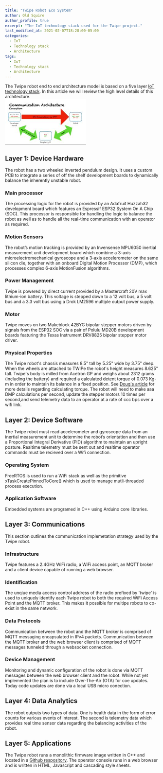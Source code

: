 ```yaml
---
title: "Twipe Robot Eco System"
author: Old Squire
author_profile: true
excerpt: "The IoT technology stack used for the Twipe project."
last_modified_at: 2021-02-07T18:28:00-05:00
categories:
  - IoT
  - Technology stack
  - Architecture
tags:
  - IoT
  - Technology stack
  - Architecture
---
```

The Twipe robot end to end architecture model is based on a five layer [IoT technology stack](https://engineering.eckovation.com/iot-stack/). 
In this article we will review the high level details of this architecture. 
<br>
![EcoSystem](/assets/images/architecture.jpeg "Twipe Eco System")

## Layer 1: Device Hardware
The robot has a two wheeled inverted pendulum design. It uses a custom PCB to integrate a series of off the shelf development boards to 
dynamically balance the inherently unstable robot. 

### Main processor
The processing logic for the robot is provided by an Adafruit Huzzah32 development board which features an Espressif ESP32 System On A Chip 
(SOC). This processor is responsible for handling the logic to balance the robot as well as to handle all the real-time communication with 
an operator as required.

### Motion Sensors
The robot’s motion tracking is provided by an Invensense MPU6050 inertial measurement unit development board which combine a 3-axis 
microelectromechanical gyroscope and a 3-axis accelerometer on the same silicon die, together with an onboard Digital Motion Processor (DMP),
which processes complex 6-axis MotionFusion algorithms. 

### Power Management
Twipe is powered by direct current provided by a Mastercraft 20V max lithium-ion battery. This voltage is stepped down to a 12 volt bus, a 5 
volt bus and a 3.3 volt bus using a Drok LM2596 multiple output power supply.  

### Motor
Twipe moves on two Makeblock 42BYG bipolar stepper motors driven by signals from the ESP32 SOC via a pair of Polulu MD20B development boards 
featuring the Texas Instrument DRV8825 bipolar stepper motor driver.  

### Physical Properties
The Twipe robot's chassis measures 8.5" tall by 5.25" wide by 3.75" deep. When the wheels are attached to TWIPe the robot's height measures 
8.625" tall. Twipe's body is milled from Acetron GP and weighs about 2312 grams (including the battery) and required a calculated detent torque of 0.073 Kg-m in order to maintain
its balance in a fixed position. See [Doug's article](https://va3wam.github.io/balancing%20physics/balancing%20math/torque%20math/motor%20torque/Motor-Torque-and-Balancing-Considerations/) for more details regarding calculating torque. The robot will need to make aaa DMP calculations per second, update the stepper motors 10 times per second,and send telemetry data to an operator at a rate of ccc bps over a wifi link.

## Layer 2: Device Software
The Twipe robot must read accelerometer and gyroscope data from an inertial measurement unit to determine the robot’s orientation and then 
use a Proportional Integral Derivative (PID) algorithm to maintain an upright posture. Realtime telemetry must be sent out and realtime
operator commands must be recieved over a Wifi connection.

### Operating System
FreeRTOS is used to run a WiFi stack as well as the primitive xTaskCreatePinnedToCore() which is used to manage mutli-threaded process 
execution.  

### Application Software
Embedded systems are programed in C++ using Arduino core libraries.

## Layer 3: Communications
This section outlines the communication implemetation strategy used by the Twipe robot.

### Infrastructure
Twipe features a 2.4GHz WiFi radio, a WiFi access point, an MQTT broker and a client device capable of running a web browser.

### Identification
The unqiue media access control address of the radio prefixed by 'twipe' is used to uniquely identify each Twipe robot to both the required WiFi Access Point and the MQTT broker. This makes it possible for multipe robots to co-exist in the same network.

### Data Protocols
Communication between the robot and the MQTT broker is comprised of MQTT messaging encapsulated in IPv4 packets. Communication between the MQTT broker and the web browser client is comprised of MQTT messages tunneled through a websocket connection.  

### Device Management
Monitoring and dynamic configuration of the robot is done via MQTT messages between the web browser client and the robot. While not yet implemented the plan is to include Over-The-Air (OTA) for coe updates. Today code updates are done via a local USB micro conection.

## Layer 4: Data Analytics
The robot outputs two types of data. One is health data in the form of error counts for various events of interest. The second is telemetry data which provides real time sensor data regarding the balancing activities of the robot.  

## Layer 5: Applications
The Twipe robot runs a monolithic firmware image written in C++ and located in a [Github respository](https://github.com/va3wam/TWIPe/tree/master/src). The operator console runs in a web browser and is written in HTML, Javascript and cascading style sheets. 
